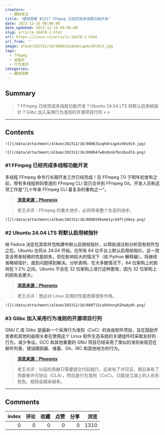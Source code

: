 ```yaml
---
creators:
  - 硬核老王
title: '硬核观察 #1217 FFmpeg 已经完成多线程功能开发'
date: 2023-12-16 08:06:00
date_updated: 2023-12-16 08:06:00
slug: article-16478-1.html
url: https://linux.cn/article-16478-1.html
url_from: ''
image: album/202312/16/080631uqhdniqp4z49i9i9.jpg
tags:
  - ffmpeg
  - 帧指针
  - 行为准则
categories:
  - 硬核观察
---
```


## Summary

> ? FFmpeg 已经完成多线程功能开发
> ? Ubuntu 24.04 LTS 将默认启用帧指针
> ? Glibc 加入采用行为准则的开源项目行列
> » 
> »

***

<!-- more -->

## Contents

`![](/data/attachment/album/202312/16/080631uqhdniqp4z49i9i9.jpg)`

`![](/data/attachment/album/202312/16/080647w8ndznbfbn1bsdlb.png)`

### #1 FFmpeg 已经完成多线程功能开发

多线程 FFmpeg 命令行长期开发工作已经完成！在 FFmpeg 7.0 于明年初发布之前，带有多线程转码管道的 FFmpeg CLI 现已合并到 FFmpeg Git。开发人员称这项工作是“几十年来 FFmpeg CLI 最复杂的重构之一”。

> 
> **[消息来源：Phoronix](https://www.phoronix.com/news/FFmpeg-CLI-MT-Merged)**
> 
> 
> 

> 
> 老王点评：FFmpeg 的重大进步，必将带来整个生态的进步。
> 
> 
> 

`![](/data/attachment/album/202312/16/080659kemetyck9ftj66oy.png)`

### #2 Ubuntu 24.04 LTS 将默认启用帧指针

继 Fedora 决定在其软件包构建中默认启用帧指针，以帮助调试和分析现有软件包之后，Ubuntu 也将从 24.04 开始，在所有 64 位平台上默认启用帧指针。这一改变会带来轻微的性能损失，但在影响较大的情况下（如 Python 解释器），将继续省略帧指针，直到问题得到解决。分析表明，在大多数情况下，64 位架构上的影响在 1-2% 之间。Ubuntu 不会在 32 位架构上进行这种更改，因为 32 位架构上的损失会更大。

> 
> **[消息来源：Phoronix](https://www.phoronix.com/news/Ubuntu-Frame-Pointers-Default)**
> 
> 
> 

> 
> 老王点评：想必对 Linux 应用的性能改善很有作用。
> 
> 
> 

`![](/data/attachment/album/202312/16/080715cakhhnnyh2hwdydh.png)`

### #3 Glibc 加入采用行为准则的开源项目行列

GNU C 库 Glibc 是最新一个采用行为准则（CoC）的自由软件项目，旨在鼓励开发者和其他利益相关者在使用这个 Linux 软件生态系统的关键组件时采取友好的行为，减少争议。GCC 和其他重要的 GNU 项目已经采用了类似的准则来规范在邮件列表、错误跟踪器、维基、Git、IRC 和其他地方的行为。

> 
> **[消息来源：Phoronix](https://www.phoronix.com/news/Glibc-Code-of-Conduct)**
> 
> 
> 

> 
> 老王点评：以前的贡献只需要提交代码就行，后来有了许可证，再后来有了贡献者许可协议（CLA），然后是行为准则（CoC）。只能说江湖上的人形形色色，规则会越来越多。
> 
> 
>

***

## Comments


|   index |   评论 |   收藏 |   点赞 |   分享 |   浏览 |
|--------:|-------:|-------:|-------:|-------:|-------:|
|       0 |      0 |      0 |      0 |      0 |   1310 |
